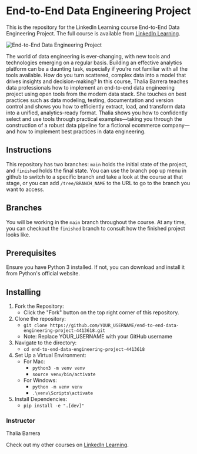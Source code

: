 # End-to-End Data Engineering Project
This is the repository for the LinkedIn Learning course End-to-End Data Engineering Project. The full course is available from [LinkedIn Learning][lil-course-url].

![End-to-End Data Engineering Project][lil-thumbnail-url] 

The world of data engineering is ever-changing, with new tools and technologies emerging on a regular basis. Building an effective analytics platform can be a daunting task, especially if you’re not familiar with all the tools available. How do you turn scattered, complex data into a model that drives insights and decision-making?
In this course, Thalia Barrera teaches data professionals how to implement an end-to-end data engineering project using open tools from the modern data stack. She touches on best practices such as data modeling, testing, documentation and version control and shows you how to efficiently extract, load, and transform data into a unified, analytics-ready format. Thalia shows you how to confidently select and use tools through practical examples—taking you through the construction of a robust data pipeline for a fictional ecommerce company—and how to implement best practices in data engineering.

## Instructions
This repository has two branches: `main` holds the initial state of the project, and `finished` holds the final state. You can use the branch pop up menu in github to switch to a specific branch and take a look at the course at that stage, or you can add `/tree/BRANCH_NAME` to the URL to go to the branch you want to access.

## Branches
You will be working in the `main` branch throughout the course. At any time, you can checkout the `finished` branch to consult how the finished project looks like.

## Prerequisites
Ensure you have Python 3 installed. If not, you can download and install it from Python's official website.

## Installing
1. Fork the Repository:
    - Click the "Fork" button on the top right corner of this repository.
2. Clone the repository:
    - `git clone https://github.com/YOUR_USERNAME/end-to-end-data-engineering-project-4413618.git`
    - Note: Replace YOUR_USERNAME with your GitHub username
3. Navigate to the directory:
    - `cd end-to-end-data-engineering-project-4413618`
4. Set Up a Virtual Environment:
    - For Mac:
        - `python3 -m venv venv` 
        - `source venv/bin/activate`
    - For Windows:
        - `python -m venv venv`
        - `.\venv\Scripts\activate`
5. Install Dependencies:
    - `pip install -e ".[dev]"`


### Instructor

Thalia Barrera 
                            


                            

Check out my other courses on [LinkedIn Learning](https://www.linkedin.com/learning/instructors/thalia-barrera).

[lil-course-url]: https://www.linkedin.com/learning/end-to-end-data-engineering-project?dApp=59033956&leis=LAA
[lil-thumbnail-url]: https://media.licdn.com/dms/image/D4D0DAQFQihfehsNCiQ/learning-public-crop_288_512/0/1698869440746?e=2147483647&v=beta&t=3G9Icq-7JuCKrWsa5lQMv3mLiqyy5NkXwj8urZEXCWw

